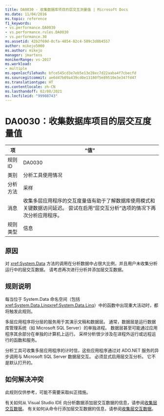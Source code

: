```yaml
---
title: DA0030 - 收集数据库项目的层交互测量值 | Microsoft Docs
ms.date: 11/04/2016
ms.topic: reference
f1_keywords:
- vs.performance.DA0030
- vs.performance.rules.DA0030
- vs.performance.30
ms.assetid: 42b2f69d-0cfa-4854-82c4-589c3d8b4557
author: mikejo5000
ms.author: mikejo
manager: jmartens
monikerRange: vs-2017
ms.workload:
- multiple
ms.openlocfilehash: bfce545cd3e7eb5e13e28ec7d22aaba4f7cbecfd
ms.sourcegitcommit: ae6d47b09a439cd0e13180f5e89510e3e347fd47
ms.translationtype: HT
ms.contentlocale: zh-CN
ms.lasthandoff: 02/08/2021
ms.locfileid: "99908743"
---
```

# <a name="da0030-gather-tier-interaction-measurements-for-database-projects"></a>DA0030：收集数据库项目的层交互度量值

|项|“值”|
|-|-|
|规则 ID|DA0030|
|类别|分析工具使用情况|
|分析方法|采样|
|消息|收集多层应用程序的交互度量值有助于了解数据库使用模式和关键数据访问延迟。 尝试在启用“层交互分析”选项的情况下再次分析应用程序。|
|规则类型|信息|

## <a name="cause"></a>原因
 对 <xref:System.Data> 方法的调用在分析数据中占很大比例，并且用户未收集分析运行中的层交互数据。 请考虑再次进行分析并添加层交互数据。

## <a name="rule-description"></a>规则说明
 每当位于 System.Data 命名空间（包括 <xref:System.Data.Linq><xref:System.Data.Linq>）中的函数中出现重大活动时，都将触发此规则。

 多层应用程序将分层的服务用于其演示文稿和数据层。 通常，数据层是运行数据库管理系统（如 Microsoft SQL Server）的单独进程。 数据层甚至可能通过应用程序其余部分在单独的计算机上运行。 采样分析很少涉及在进程外运行或远程运行的函数和服务。

 分析工具可收集多层应用程序的计时信，这些应用程序通过对 ADO.NET 服务的异步调用与 Microsoft SQL Server 数据层交互。 必须显式启用层交互分析。 它不是默认打开的。

## <a name="how-to-fix-violations"></a>如何解决冲突
 此规则仅供参考，可能不需要采取纠正措施。

 有关如何从 Visual Studio IDE 向分析数据添加层交互数据的信息，请参阅[收集层交互数据](../profiling/collecting-tier-interaction-data.md)。 有关如何从命令行添加层交互数据的信息，请参阅[收集层交互数据](../profiling/adding-tier-interaction-data-from-the-command-line.md)。

